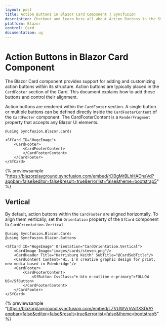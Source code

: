 ```yaml
---
layout: post
title: Action Buttons in Blazor Card Component | Syncfusion
description: Checkout and learn here all about Action Buttons in the Syncfusion Blazor Card component and much more.
platform: Blazor
control: Card
documentation: ug
---
```


# Action Buttons in Blazor Card Component

The Blazor Card component provides support for adding and customizing action buttons within its structure. Action buttons are typically placed in the `CardFooter` section of the Card. This document explains how to add these buttons and control their alignment.

Action buttons are rendered within the `CardFooter` section. A single button or multiple buttons can be defined directly inside the `CardFooterContent` of the `CardFooter` component. The CardFooterContent is a `RenderFragment` property that accepts any Blazor UI elements.

```cshtml
@using Syncfusion.Blazor.Cards

<SfCard ID="HugeImage">
    <CardFooter>
        <CardFooterContent>
        </CardFooterContent>
    </CardFooter>
</SfCard>
```
{% previewsample "https://blazorplayground.syncfusion.com/embed/rDBgMrBLhHADhaVd?appbar=false&editor=false&result=true&errorlist=false&theme=bootstrap5" %}

## Vertical

By default, action buttons within the `CardFooter` are aligned horizontally. To align them vertically, set the `Orientation` property of the `SfCard` component to `CardOrientation.Vertical`.

```cshtml
@using Syncfusion.Blazor.Cards
@using Syncfusion.Blazor.Buttons

<SfCard ID="HugeImage" Orientation="CardOrientation.Vertical">
    <CardImage Image="images/cards/steven.png"/>
    <CardHeader Title="Harrisburg Keith" SubTitle="@CardSubTitle"/>
    <CardContent Content="Hi, I'm creative graphic design for print, new media based in Edenbridge"/>
    <CardFooter>
        <CardFooterContent>
            <SfButton CssClass="e-btn e-outline e-primary">FOLLOW US</SfButton>
        </CardFooterContent>
    </CardFooter>
</SfCard>
```
{% previewsample "https://blazorplayground.syncfusion.com/embed/LZVUWVrhVdfXSDrA?appbar=false&editor=false&result=true&errorlist=false&theme=bootstrap5" %}